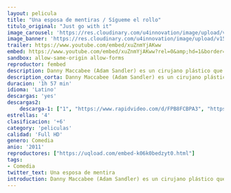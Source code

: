 ```yaml
---
layout: pelicula
title: "Una esposa de mentiras / Sígueme el rollo"
titulo_original: "Just go with it"
image_carousel: 'https://res.cloudinary.com/u4innovation/image/upload/v1561000587/esposa-poster-min_az6fxf.jpg'
image_banner: 'https://res.cloudinary.com/u4innovation/image/upload/v1561000587/esposa-banner-min_rcjetf.jpg'
trailer: https://www.youtube.com/embed/xuZnmYjAKww
embed: https://www.youtube.com/embed/xuZnmYjAKww?rel=0&amp;hd=1&border=0&wmode=opaque&enablejsapi=1&modestbranding=1&controls=1&showinfo=1
sandbox: allow-same-origin allow-forms
reproductor: fembed
description: Danny Maccabee (Adam Sandler) es un cirujano plástico que siempre finge estar casado para no comprometerse con ninguna mujer. Pero un día conoce a la despampanante Palmer (Brooklyn Decker), una joven con la que quiere algo más serio. El problema es que cuando Palmer descubre su anillo de casado, piensa que lo está, así que Danny decide contratar a su ayudante Katherine (Jennifer Aniston), una madre soltera con hijos, para que finjan ser su familia. Su intención es demostrarle a Palmer que su amor por ella es tan grande que está a punto de divorciarse de su mujer... Remake de "Flor de cactus" (Cactus Flower, 1969), interpretada entonces por Walter Matthau, Ingrid Bergman y Goldie Hawn.
description_corta: Danny Maccabee (Adam Sandler) es un cirujano plástico que siempre finge estar casado para no comprometerse con ninguna mujer. Pero un día conoce a la despampanante Palmer (Brooklyn Decker), una joven con la que quiere algo más serio. El problema es que cuando Palmer descubre su anillo de..
duracion: '1h 57 min'
idioma: 'Latino'
descargas: 'yes'
descargas2:
    descarga-1: ["1", "https://www.rapidvideo.com/d/FPB8FCBPA3", "https://www.google.com/s2/favicons?domain=openload.co","OpenLoad","https://res.cloudinary.com/imbriitneysam/image/upload/v1541473684/mexico.png", "Latino", "Full HD"]
estrellas: '4'
clasificacion: '+6'
category: 'peliculas'
calidad: 'Full HD'
genero: Comedia
anio: '2011'
reproductores: ["https://uqload.com/embed-k06k0bedzyt0.html"]
tags:
- Comedia
twitter_text: Una esposa de mentira
introduction: Danny Maccabee (Adam Sandler) es un cirujano plástico que siempre finge estar casado para no comprometerse con ninguna mujer. Pero un día conoce a la despampanante Palmer (Brooklyn Decker), una joven con la que quiere algo más serio. El problema es que cuando Palmer descubre su anillo de..
---
```



 







